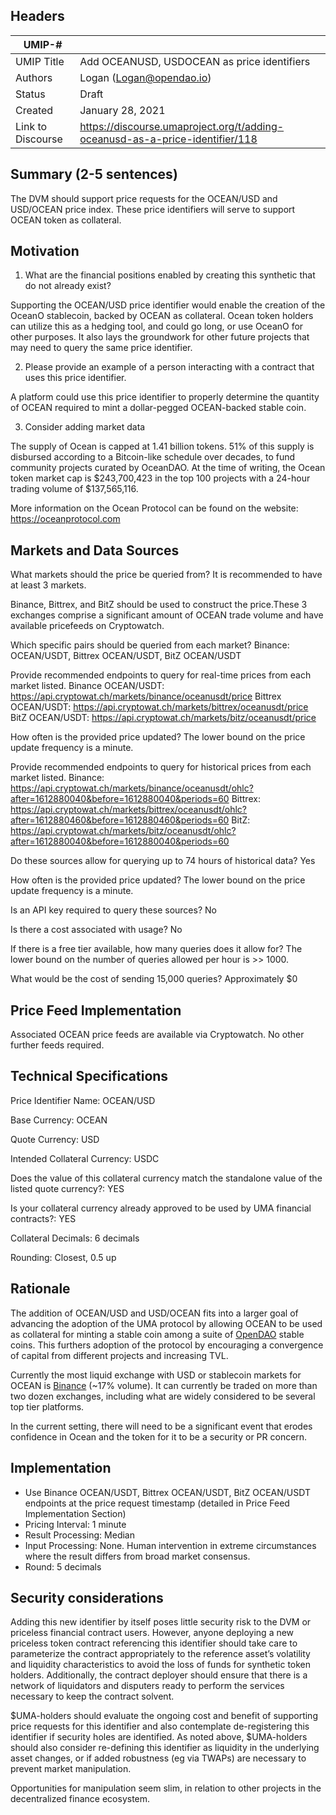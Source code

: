 ## Headers
| UMIP-#    |                                                                                                                                          |
|------------|------------------------------------------------------------------------------------------------------------------------------------------|
| UMIP Title | Add OCEANUSD, USDOCEAN as price identifiers              |
| Authors    | Logan (Logan@opendao.io)|
| Status     | Draft                                                                                                                                 |
| Created    | January 28, 2021                                                                                                                           |
| Link to Discourse    | https://discourse.umaproject.org/t/adding-oceanusd-as-a-price-identifier/118                                                     |

## Summary (2-5 sentences)
The DVM should support price requests for the OCEAN/USD and USD/OCEAN price index. These price identifiers will serve to support OCEAN token as collateral.


## Motivation
1. What are the financial positions enabled by creating this synthetic that do not already exist?

Supporting the OCEAN/USD price identifier would enable the creation of the OceanO stablecoin, backed by OCEAN as collateral. Ocean token holders can utilize this as a hedging tool, and could go long, or use OceanO for other purposes. It also lays the groundwork for other future projects that may need to query the same price identifier. 

2. Please provide an example of a person interacting with a contract that uses this price identifier.

A platform could use this price identifier to properly determine the quantity of OCEAN required to mint a dollar-pegged OCEAN-backed stable coin. 

3. Consider adding market data

The supply of Ocean is capped at 1.41 billion tokens. 51% of this supply is disbursed according to a Bitcoin-like schedule over decades, to fund community projects curated by OceanDAO. At the time of writing, the Ocean token market cap is $243,700,423 in the top 100 projects with a 24-hour trading volume of $137,565,116. 

More information on the Ocean Protocol can be found on the website: https://oceanprotocol.com

## Markets and Data Sources

What markets should the price be queried from? It is recommended to have at least 3 markets.

Binance, Bittrex, and BitZ should be used to construct the price.These 3 exchanges comprise a significant amount of OCEAN trade volume and have available pricefeeds on Cryptowatch. 


Which specific pairs should be queried from each market?
Binance: OCEAN/USDT, Bittrex OCEAN/USDT, BitZ OCEAN/USDT


Provide recommended endpoints to query for real-time prices from each market listed.
Binance OCEAN/USDT: https://api.cryptowat.ch/markets/binance/oceanusdt/price
Bittrex OCEAN/USDT: https://api.cryptowat.ch/markets/bittrex/oceanusdt/price
BitZ OCEAN/USDT: https://api.cryptowat.ch/markets/bitz/oceanusdt/price

How often is the provided price updated?
The lower bound on the price update frequency is a minute.

Provide recommended endpoints to query for historical prices from each market listed.
Binance: https://api.cryptowat.ch/markets/binance/oceanusdt/ohlc?after=1612880040&before=1612880040&periods=60
Bittrex: https://api.cryptowat.ch/markets/bittrex/oceanusdt/ohlc?after=1612880460&before=1612880460&periods=60
BitZ: https://api.cryptowat.ch/markets/bitz/oceanusdt/ohlc?after=1612880040&before=1612880040&periods=60

Do these sources allow for querying up to 74 hours of historical data?
Yes

How often is the provided price updated?
The lower bound on the price update frequency is a minute.

Is an API key required to query these sources?
No

Is there a cost associated with usage?
No

If there is a free tier available, how many queries does it allow for?
The lower bound on the number of queries allowed per hour is >> 1000.

What would be the cost of sending 15,000 queries?
Approximately $0


## Price Feed Implementation
Associated OCEAN price feeds are available via Cryptowatch.  No other further feeds required.



## Technical Specifications
Price Identifier Name: OCEAN/USD

Base Currency: OCEAN

Quote Currency: USD

Intended Collateral Currency: USDC

Does the value of this collateral currency match the standalone value of the listed quote currency?: YES

Is your collateral currency already approved to be used by UMA financial contracts?: YES

Collateral Decimals: 6 decimals

Rounding: Closest, 0.5 up


## Rationale

The addition of OCEAN/USD  and USD/OCEAN fits into a larger goal of advancing the adoption of the UMA protocol by allowing OCEAN to be used as collateral for minting a stable coin among a suite of [OpenDAO](https://opendao.io) stable coins. This furthers adoption of the protocol by encouraging a convergence of capital from different projects and increasing TVL.

Currently the most liquid exchange with USD or stablecoin markets for OCEAN is [Binance](https://www.binance.com/en/trade/OCEAN_USDT) (~17% volume). It can currently be traded on more than two dozen exchanges, including what are widely considered to be several top tier platforms.

In the current setting, there will need to be a significant event that erodes confidence in Ocean and the token for it to be a security or PR concern. 


## Implementation

- Use Binance OCEAN/USDT, Bittrex OCEAN/USDT, BitZ OCEAN/USDT endpoints at the price request timestamp (detailed in Price Feed Implementation Section)
- Pricing Interval: 1 minute
- Result Processing: Median
- Input Processing: None. Human intervention in extreme circumstances where the result differs from broad market consensus.
- Round: 5 decimals



## Security considerations

Adding this new identifier by itself poses little security risk to the DVM or priceless financial contract users. However, anyone deploying a new priceless token contract referencing this identifier should take care to parameterize the contract appropriately to the reference asset’s volatility and liquidity characteristics to avoid the loss of funds for synthetic token holders. Additionally, the contract deployer should ensure that there is a network of liquidators and disputers ready to perform the services necessary to keep the contract solvent.

$UMA-holders should evaluate the ongoing cost and benefit of supporting price requests for this identifier and also contemplate de-registering this identifier if security holes are identified. As noted above, $UMA-holders should also consider re-defining this identifier as liquidity in the underlying asset changes, or if added robustness (eg via TWAPs) are necessary to prevent market manipulation.

Opportunities for manipulation seem slim, in relation to other projects in the decentralized finance ecosystem. 

